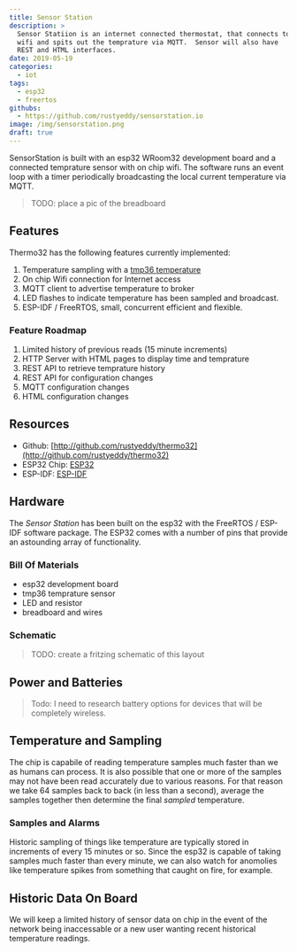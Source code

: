 ```yaml
---
title: Sensor Station
description: >
  Sensor Statiion is an internet connected thermostat, that connects to local
  wifi and spits out the temprature via MQTT.  Sensor will also have
  REST and HTML interfaces.
date: 2019-05-19
categories:
  - iot
tags:
  - esp32
  - freertos
githubs: 
  - https://github.com/rustyeddy/sensorstation.io
image: /img/sensorstation.png
draft: true
---
```


SensorStation is built with an esp32 WRoom32 development board and a
connected temprature sensor with on chip wifi. The software runs an
event loop with a timer periodically broadcasting the local current
temperature via MQTT.

> TODO: place a pic of the breadboard

## Features 

Thermo32 has the following features currently implemented:

1. Temperature sampling with a [tmp36 temperature](https://learn.adafruit.com/tmp36-temperature-sensor)
2. On chip Wifi connection for Internet access
3. MQTT client to advertise temperature to broker 
4. LED flashes to indicate temperature has been sampled and
   broadcast. 
5. ESP-IDF / FreeRTOS, small, concurrent efficient and flexible.

### Feature Roadmap

1. Limited history of previous reads (15 minute increments)
1. HTTP Server with HTML pages to display time and temprature
2. REST API to retrieve temprature history
1. REST API for configuration changes
2. MQTT configuration changes
4. HTML configuration changes

## Resources

- Github: [http://github.com/rustyeddy/thermo32](http://github.com/rustyeddy/thermo32)
- ESP32 Chip: [ESP32](http://esp32.org)
- ESP-IDF: [ESP-IDF](https://docs.espressif.com/projects/esp-idf/en/latest/index.html)

## Hardware 

The _Sensor Station_ has been built on the esp32 with the FreeRTOS / ESP-IDF
software package. The ESP32 comes with a number of pins that provide
an astounding array of functionality.

### Bill Of Materials

- esp32 development board
- tmp36 temprature sensor
- LED and resistor
- breadboard and wires

### Schematic

> TODO: create a fritzing schematic of this layout

## Power and Batteries

> Todo: I need to research battery options for devices that will be
> completely wireless.


## Temperature and Sampling

The chip is capabile of reading temperature samples much faster than
we as humans can process. It is also possible that one or more of the
samples may not have been read accurately due to various reasons. For
that reason we take 64 samples back to back (in less than a second),
average the samples together then determine the final _sampled_
temperature.

### Samples and Alarms

Historic sampling of things like temperature are typically stored in
increments of every 15 minutes or so. Since the esp32 is capable of taking
samples much faster than every minute, we can also watch for anomolies like
temperature spikes from something that caught on fire, for example. 

## Historic Data On Board

We will keep a limited history of sensor data on chip in the event of
the network being inaccessable or a new user wanting recent historical
temperature readings.
